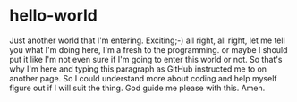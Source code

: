 # hello-world
Just another world that I'm entering. Exciting;-)
all right, all right, let me tell you what I'm doing here, I'm a fresh to the programming. or maybe I should put it like I'm not even sure if I'm going to enter this world or not. So that's why I'm here and typing this paragraph as GitHub instructed me to on another page. So I could understand more about coding and help myself figure out if I will suit the thing. God guide me please with this. Amen.
